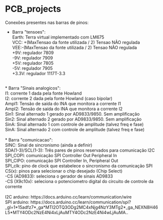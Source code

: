 # PCB_projects

Conexões presentes nas barras de pinos:

* Barra "tensoes":<br/>
Earth: Terra virtual implementado com LM675<br/>
VCC: +(MaxTensao da fonte utilizada / 2) Tensao NÃO regulada<br/>
VEE:-(MaxTensao da fonte utilizada / 2)  Tensao NÃO regulada<br/>
+9V: regulador 7809<br/>
-9V: regulador 7909<br/>
+5V: regulador 7805<br/>
-5V: regulador 7905<br/>
+3.3V: regulador 1117T-3.3<br/>
<br/>
* Barra "Sinais analogicos":<br/>
I1: corrente 1 dada pela fonte Howland<br/>
I2: corrente 2 dada pela fonte Howland (caso bipolar)<br/>
Ampl1: Tensão de saída do INA que monitora a corrente I1<br/>
Ampl2: Tensão de saída do INA que monitora a corrente I2<br/>
Sin1: Sinal alternado 1 gerado por AD9833/9850. Sem amplificação<br/>
Sin2: Sinal alternado 2 gerado por AD9833/9850. Sem amplificação<br/>
SinA: Sinal alternado 1 com controle de amplitude (talvez freq e fase)<br/>
SinA: Sinal alternado 2 com controle de amplitude (talvez freq e fase)<br/>
<br/>
* Barra "comunicacao":<br/>
SINC: Sinal de sincronismo (ainda a definir)<br/>
SDA(1-3)/SCL(1-3): Três pares de pinos reservados para comunicação I2C<br/>
SPI_COPI: comunicação SPI Controller Out Peripheral In<br/>
SPI_CIPO: comunicação SPI Controller In, Peripheral Out<br/>
SPI_clk: pino de clock que estabelece o sincronismo da comunicação SPI<br/>
CS(x): pinos para selecionar o chip desejado (Chip Select)<br/>
	-CS (AD9833): seleciona o gerador de sinais AD9833<br/>
	-CS (X9c10x): seleciona o potenciometro digital do circuito de controle da corrente<br/>
<br/>		
I2C arduino: https://docs.arduino.cc/learn/communication/wire<br/>
SPI arduino: https://docs.arduino.cc/learn/communication/spi?_gl=1*15adfz7*_ga*MTI2OTQ3ODg2MC4xNjg4NzY3MTg2*_ga_NEXN8H46L5*MTY4ODc2NzE4Ni4xLjAuMTY4ODc2NzE4Ni4wLjAuMA..<br/>
